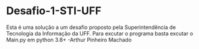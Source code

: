 # Desafio-1-STI-UFF
  Esta é uma solução a um desafio proposto pela Superintendência de Tecnologia da Informação da UFF.
  Para excutar o programa basta excutar o Main.py em python 3.8+
                                                                                                      -Arthur Pinheiro Machado
